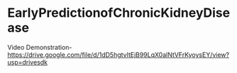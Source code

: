 # EarlyPredictionofChronicKidneyDisease
Video Demonstration-https://drive.google.com/file/d/1dD5hgtvltEjB99LqX0alNtVFrKyoysEY/view?usp=drivesdk
